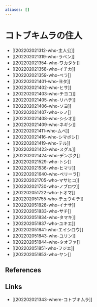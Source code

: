 ```yaml
---
aliases: []
---
```

# コトブキムラの住人

- [[202202021312-who-主人公]]
- [[202202021319-who-ラベン]]
- [[202202021354-who-ワカタケ]]
- [[202202021358-who-イチカ]]
- [[202202021359-who-ベラ]]
- [[202202021401-who-ヨタ]]
- [[202202021402-who-ヒサ]]
- [[202202021403-who-チヨコ]]
- [[202202021405-who-リハチ]]
- [[202202021406-who-ソヨ]]
- [[202202021407-who-シノ]]
- [[202202021408-who-シシオ]]
- [[202202021409-who-ネギシ]]
- [[202202021411-who-ムベ]]
- [[202202021416-who-シマボシ]]
- [[202202021419-who-テル]]
- [[202202021423-who-スグル]]
- [[202202021424-who-デンボク]]
- [[202202021529-who-トシ]]
- [[202202021536-who-ヒマリ]]
- [[202202021640-who-ペリーラ]]
- [[202202021705-who-マサヒコ]]
- [[202202021730-who-ノブロウ]]
- [[202202051722-who-トオマ]]
- [[202202051755-who-チュウキチ]]
- [[202202051828-who-イナサ]]
- [[202202051833-who-サチ]]
- [[202202051834-who-タマキ]]
- [[202202051837-who-ユキエ]]
- [[202202051841-who-エイシロウ]]
- [[202202051843-who-ユリン]]
- [[202202051844-who-タオファ]]
- [[202202051851-who-フジエ]]
- [[202202051853-who-ヤン]]

## References



## Links

- [[202202021343-where-コトブキムラ]]
